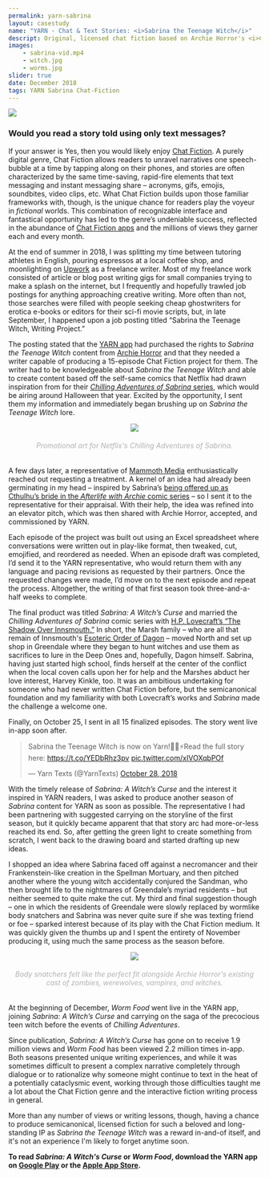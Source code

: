 ```yaml
---
permalink: yarn-sabrina
layout: casestudy
name: "YARN - Chat & Text Stories: <i>Sabrina the Teenage Witch</i>"
descript: Original, licensed chat fiction based on Archie Horror's <i>Chilling Adventures of Sabrina</i> comics written for Mammoth Media's <b>YARN</b> app.
images:
    - sabrina-vid.mp4
    - witch.jpg
    - worms.jpg
slider: true
date: December 2018
tags: YARN Sabrina Chat-Fiction
---
```

<div><img src="{{ site.baseurl }}/img/projects/{{ page.permalink }}/thumb-highdpi.jpg"></div>

### Would you read a story told using only text messages?

If your answer is Yes, then you would likely enjoy [Chat Fiction](https://en.wikipedia.org/wiki/Chat_fiction). A purely digital genre, Chat Fiction allows readers to unravel narratives one speech-bubble at a time by tapping along on their phones, and stories are often characterized by the same time-saving, rapid-fire elements that text messaging and instant messaging share – acronyms, gifs, emojis, soundbites, video clips, etc. What Chat Fiction builds upon those familiar frameworks with, though, is the unique chance for readers play the voyeur in <i>fictional</i> worlds. This combination of recognizable interface and fantastical opportunity has led to the genre’s undeniable success, reflected in the abundance of [Chat Fiction apps](https://www.makeuseof.com/tag/chat-stories-fiction-apps/) and the millions of views they garner each and every month.

At the end of summer in 2018, I was splitting my time between tutoring athletes in English, pouring espressos at a local coffee shop, and moonlighting on [Upwork](https://www.upwork.com/) as a freelance writer.  Most of my freelance work consisted of article or blog post writing gigs for small companies trying to make a splash on the internet, but I frequently and hopefully trawled job postings for anything approaching creative writing. More often than not, those searches were filled with people seeking cheap ghostwriters for erotica e-books or editors for their sci-fi movie scripts, but, in late September, I happened upon a job posting titled “Sabrina the Teenage Witch, Writing Project.”

The posting stated that the [YARN app](https://mammoth.la/apps) had purchased the rights to <i>Sabrina the Teenage Witch</i> content from [Archie Horror](https://store.archiecomics.com/collections/archie-horror) and that they needed a writer capable of producing a 15-episode Chat Fiction project for them. The writer had to be knowledgeable about <i>Sabrina the Teenage Witch</i> and able to create content based off the self-same comics that Netflix had drawn inspiration from for their [<i>Chilling Adventures of Sabrina</i> series](https://www.imdb.com/title/tt7569592/), which would be airing around Halloween that year. Excited by the opportunity, I sent them my information and immediately began brushing up on <i>Sabrina the Teenage Witch</i> lore.

<center><div><img src="{{ site.baseurl }}/img/projects/{{ page.permalink }}/netflix-promo.jpg"></div>
<span style="color:#b2b2b2"><h6>Promotional art for Netflix's <i>Chilling Adventures of Sabrina.</i></h6></span></center>

A few days later, a representative of [Mammoth Media](https://mammoth.la/) enthusiastically reached out requesting a treatment. A kernel of an idea had already been germinating in my head – inspired by Sabrina’s [being offered up as Cthulhu’s bride in the <i>Afterlife with Archie</i> comic series](https://en.wikipedia.org/wiki/Afterlife_with_Archie) – so I sent it to the representative for their appraisal. With their help, the idea was refined into an elevator pitch, which was then shared with Archie Horror, accepted, and commissioned by YARN.

Each episode of the project was built out using an Excel spreadsheet where conversations were written out in play-like format, then tweaked, cut, emojified, and reordered as needed. When an episode draft was completed, I’d send it to the YARN representative, who would return them with any language and pacing revisions as requested by their partners. Once the requested changes were made, I’d move on to the next episode and repeat the process. Altogether, the writing of that first season took three-and-a-half weeks to complete.

The final product was titled <i>Sabrina: A Witch’s Curse</i> and married the <i>Chilling Adventures of Sabrina</i> comic series with [H.P. Lovecraft’s “The Shadow Over Innsmouth.”](https://www.hplovecraft.com/writings/texts/fiction/soi.aspx) In short, the Marsh family – who are all that remain of Innsmouth's [Esoteric Order of Dagon](https://lovecraft.fandom.com/wiki/Esoteric_Order_of_Dagon) – moved North and set up shop in Greendale where they began to hunt witches and use them as sacrifices to lure in the Deep Ones and, hopefully, Dagon himself. Sabrina, having just started high school, finds herself at the center of the conflict when the local coven calls upon her for help and the Marshes abduct her love interest, Harvey Kinkle, too. It was an ambitious undertaking for someone who had never written Chat Fiction before, but the semicanonical foundation and my familiarity with both Lovecraft’s works and <i>Sabrina</i> made the challenge a welcome one.

Finally, on October 25, I sent in all 15 finalized episodes. The story went live in-app soon after.

<blockquote class="twitter-tweet tw-align-center"><p lang="en" dir="ltr">Sabrina the Teenage Witch is now on Yarn!🔮💫⚡️Read the full story here: <a href="https://t.co/YEDbRhz3pv">https://t.co/YEDbRhz3pv</a> <a href="https://t.co/xIVOXqbPOf">pic.twitter.com/xIVOXqbPOf</a></p>&mdash; Yarn Texts (@YarnTexts) <a href="https://twitter.com/YarnTexts/status/1056621261055389696?ref_src=twsrc%5Etfw">October 28, 2018</a></blockquote> <script async src="https://platform.twitter.com/widgets.js" charset="utf-8"></script>

With the timely release of <i>Sabrina: A Witch’s Curse</i> and the interest it inspired in YARN readers, I was asked to produce another season of <i>Sabrina</i> content for YARN as soon as possible. The representative I had been partnering with suggested carrying on the storyline of the first season, but it quickly became apparent that that story arc had more-or-less reached its end. So, after getting the green light to create something from scratch, I went back to the drawing board and started drafting up new ideas.

I shopped an idea where Sabrina faced off against a necromancer and their Frankenstein-like creation in the Spellman Mortuary, and then pitched another where the young witch accidentally conjured the Sandman, who then brought life to the nightmares of Greendale’s myriad residents – but neither seemed to quite make the cut. My third and final suggestion though – one in which the residents of Greendale were slowly replaced by wormlike body snatchers and Sabrina was never quite sure if she was texting friend or foe – sparked interest because of its play with the Chat Fiction medium. It was quickly given the thumbs up and I spent the entirety of November producing it, using much the same process as the season before.

<center><div><img src="{{ site.baseurl }}/img/projects/{{ page.permalink }}/archie-horror.jpg"></div>
<span style="color:#b2b2b2"><h6>Body snatchers felt like the perfect fit alongside Archie Horror's existing cast of zombies, werewolves, vampires, and witches.</h6></span></center>

At the beginning of December, <i>Worm Food</i> went live in the YARN app, joining <i>Sabrina: A Witch’s Curse</i> and carrying on the saga of the precocious teen witch before the events of <i>Chilling Adventures</i>.

Since publication, <i>Sabrina: A Witch’s Curse</i> has gone on to receive 1.9 million views and <i>Worm Food</i> has been viewed 2.2 million times in-app. Both seasons presented unique writing experiences, and while it was sometimes difficult to present a complex narrative completely through dialogue or to rationalize why someone might continue to text in the heat of a potentially cataclysmic event, working through those difficulties taught me a lot about the Chat Fiction genre and the interactive fiction writing process in general.

More than any number of views or writing lessons, though, having a chance to produce semicanonical, licensed fiction for such a beloved and long-standing IP as <i>Sabrina the Teenage Witch</i> was a reward in-and-of itself, and it's not an experience I'm likely to forget anytime soon.

<strong>To read <i>Sabrina: A Witch's Curse</i> or <i>Worm Food</i>, download the YARN app on [Google Play](https://play.google.com/store/apps/details?id=com.science.yarnapp&hl=en_US&gl=US) or the [Apple App Store](https://apps.apple.com/us/app/yarn-chat-text-stories/id1195233335).</strong>
